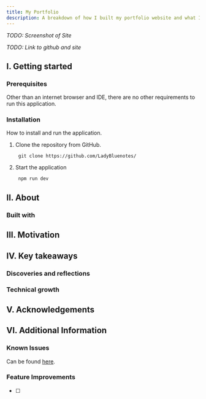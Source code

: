 ```yaml
---
title: My Portfolio
description: A breakdown of how I built my portfolio website and what I learned in the process.
---
```


*TODO: Screenshot of Site*

*TODO: Link to github and site*

## I. Getting started

### Prerequisites

Other than an internet browser and IDE, there are no other requirements to run this application.

### Installation

How to install and run the application.

1. Clone the repository from GitHub.

        git clone https://github.com/LadyBluenotes/

2. Start the application

        npm run dev

## II. About

### Built with

## III. Motivation

## IV. Key takeaways

### Discoveries and reflections

### Technical growth


## V. Acknowledgements



## VI. Additional Information



### Known Issues

Can be found [here]().

### Feature Improvements

- [ ] 
